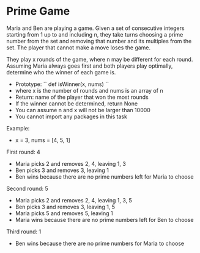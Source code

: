 # Prime Game

<p> Maria and Ben are playing a game. Given a set of consecutive integers starting from 1 up to and including n, they take turns choosing a prime number from the set and removing that number and its multiples from the set. The player that cannot make a move loses the game.</p>

<p> They play x rounds of the game, where n may be different for each round. Assuming Maria always goes first and both players play optimally, determine who the winner of each game is.</p>

<ul>
    <li>Prototype: `` def isWinner(x, nums) ``</li>
    <li>where x is the number of rounds and nums is an array of n</li>
    <li>Return: name of the player that won the most rounds</li>
    <li>If the winner cannot be determined, return None</li>
    <li>You can assume n and x will not be larger than 10000</li>
    <li>You cannot import any packages in this task</li>
</ul>

<p>Example:</p>

<ul>
    <li>x = 3, nums = [4, 5, 1]</li>
</ul>

<p>First round: 4</p>

<ul>
    <li>Maria picks 2 and removes 2, 4, leaving 1, 3</li>
    <li>Ben picks 3 and removes 3, leaving 1</li>
    <li>Ben wins because there are no prime numbers left for Maria to choose</li>
</ul>

<p>Second round: 5</p>

<ul>
    <li>Maria picks 2 and removes 2, 4, leaving 1, 3, 5</li>
    <li>Ben picks 3 and removes 3, leaving 1, 5</li>
    <li>Maria picks 5 and removes 5, leaving 1</li>
    <li>Maria wins because there are no prime numbers left for Ben to choose</li>
</ul>

<p>Third round: 1</p>

<ul>
    <li>Ben wins because there are no prime numbers for Maria to choose</li>
</ul>
